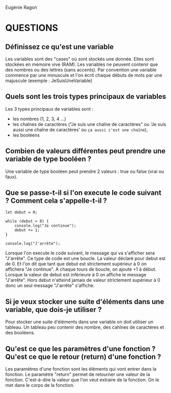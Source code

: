 Eugénie Ragon

# QUESTIONS

## Définissez ce qu'est une variable

Les variables sont des "cases" où sont stockés une donnée.
Elles sont stockées en mémoire vive (RAM).
Les variables ne peuvent contenir que des nombres ou des lettres (sans accents).
Par convention une variable commence par une minuscule et l'on écrit chaque débuts de mots par une majuscule (exemple : JeSuisUneVariable)

## Quels sont les trois types principaux de variables

Les 3 types principaux de variables sont : 
- les nombres (1, 2, 3, 4 ...)
- les chaînes de caractères ("Je suis une chaîne de caractères" ou 'Je suis aussi une chaîne de caractères' ou `ça aussi c'est une chaîne`),
- les booléens 

## Combien de valeurs différentes peut prendre une variable de type booléen ?

Une variable de type booléen peut prendre 2 valeurs : true ou false (vrai ou faux).


## Que se passe-t-il si l'on execute le code suivant ? Comment cela s'appelle-t-il ?

```
let debut = 0;

while (debut > 0) {
    console.log("Je continue");
    debut += 1;
}

console.log("J'arrête");
```

Lorsque l'on execute le code suivant, le message qui va s'afficher sera "J'arrête". 
Ce type de code est une boucle.
La valeur déclaré pour debut est de 0. Et l'on dit que tant que debut est strictement supérieur à 0 on affichera "Je continue". A chaque tours de boucle, on ajoute +1 à début.
Lorsque la valeur de debut est inférieure à 0 on affiche le message "J'arrête".
Hors debut n'atteind jamais de valeur strictement supérieur à 0 donc un seul message "J'arrête" s'affiche.


## Si je veux stocker une suite d'éléments dans une variable, que dois-je utiliser ?

Pour stocker une suite d'éléments dans une variable on doit utiliser un tableau. Un tableau peu contenir des nombre, des cahînes de caractères et des booléens.

## Qu'est ce que les paramètres d'une fonction ? Qu'est ce que le retour (return) d'une fonction ?

Les paramètres d'une fonction sont les éléments qui vont entrer dans la fonction. 
Le paramètre "return" permet de retourner une valeur de la fonction. C'est-à-dire la valeur que l'on veut extraire de la fonction. On le met dans le corps de la fonction.